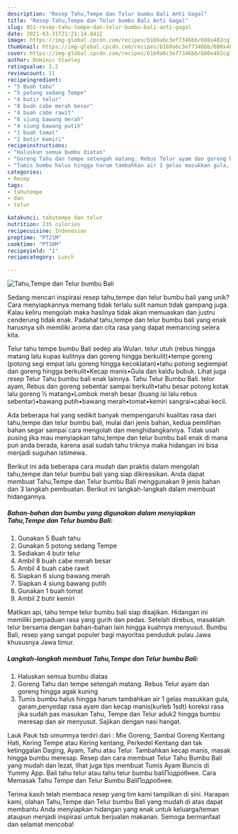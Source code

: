 ```yaml
---
description: "Resep Tahu,Tempe dan Telur bumbu Bali Anti Gagal"
title: "Resep Tahu,Tempe dan Telur bumbu Bali Anti Gagal"
slug: 851-resep-tahu-tempe-dan-telur-bumbu-bali-anti-gagal
date: 2021-03-31T21:21:14.841Z
image: https://img-global.cpcdn.com/recipes/b1b9a6c3ef7346bb/680x482cq70/tahutempe-dan-telur-bumbu-bali-foto-resep-utama.jpg
thumbnail: https://img-global.cpcdn.com/recipes/b1b9a6c3ef7346bb/680x482cq70/tahutempe-dan-telur-bumbu-bali-foto-resep-utama.jpg
cover: https://img-global.cpcdn.com/recipes/b1b9a6c3ef7346bb/680x482cq70/tahutempe-dan-telur-bumbu-bali-foto-resep-utama.jpg
author: Dominic Stanley
ratingvalue: 3.2
reviewcount: 11
recipeingredient:
- "5 Buah tahu"
- "5 potong sedang Tempe"
- "4 butir telur"
- "8 buah cabe merah besar"
- "4 buah cabe rawit"
- "6 siung bawang merah"
- "4 siung bawang putih"
- "1 buah tomat"
- "2 butir kemiri"
recipeinstructions:
- "Haluskan semua bumbu diatas"
- "Goreng Tahu dan tempe setengah matang. Rebus Telur ayam dan goreng hingga agak kuning"
- "Tumis bumbu halus hingga harum tambahkan air 1 gelas masukkan gula, garam,penyedap rasa ayam dan kecap manis(kurleb 1sdt) koreksi rasa jika sudah pas masukan Tahu, Tempe dan Telur aduk2 hingga bumbu meresap dan air menyusut. Sajikan dengan nasi hangat."
categories:
- Resep
tags:
- tahutempe
- dan
- telur

katakunci: tahutempe dan telur 
nutrition: 235 calories
recipecuisine: Indonesian
preptime: "PT21M"
cooktime: "PT30M"
recipeyield: "1"
recipecategory: Lunch

---
```



![Tahu,Tempe dan Telur bumbu Bali](https://img-global.cpcdn.com/recipes/b1b9a6c3ef7346bb/680x482cq70/tahutempe-dan-telur-bumbu-bali-foto-resep-utama.jpg)

Sedang mencari inspirasi resep tahu,tempe dan telur bumbu bali yang unik? Cara menyiapkannya memang tidak terlalu sulit namun tidak gampang juga. Kalau keliru mengolah maka hasilnya tidak akan memuaskan dan justru cenderung tidak enak. Padahal tahu,tempe dan telur bumbu bali yang enak harusnya sih memiliki aroma dan cita rasa yang dapat memancing selera kita.

Telur tahu tempe bumbu Bali sedep ala Wulan. telur utuh (rebus hingga matang lalu kupas kulitnya dan goreng hingga berkulit)•tempe goreng (potong segi empat lalu goreng hingga kecoklatan)•tahu potong segiempat dan goreng hingga berkulit•Kecap manis•Gula dan kaldu bubuk. Lihat juga resep Telur Tahu bumbu bali enak lainnya. Tahu Telur Bumbu Bali. telor ayam, Rebus dan goreng sebentar sampai berkulit•tahu besar potong kotak lalu goreng ½ matang•Lombok merah besar (buang isi lalu rebus sebentar)•bawang putih•bawang merah•tomat•kemiri sangrai•cabai kecil.

Ada beberapa hal yang sedikit banyak mempengaruhi kualitas rasa dari tahu,tempe dan telur bumbu bali, mulai dari jenis bahan, kedua pemilihan bahan segar sampai cara mengolah dan menghidangkannya. Tidak usah pusing jika mau menyiapkan tahu,tempe dan telur bumbu bali enak di mana pun anda berada, karena asal sudah tahu triknya maka hidangan ini bisa menjadi suguhan istimewa.


Berikut ini ada beberapa cara mudah dan praktis dalam mengolah tahu,tempe dan telur bumbu bali yang siap dikreasikan. Anda dapat membuat Tahu,Tempe dan Telur bumbu Bali menggunakan 9 jenis bahan dan 3 langkah pembuatan. Berikut ini langkah-langkah dalam membuat hidangannya.

<!--inarticleads1-->

##### Bahan-bahan dan bumbu yang digunakan dalam menyiapkan Tahu,Tempe dan Telur bumbu Bali:

1. Gunakan 5 Buah tahu
1. Gunakan 5 potong sedang Tempe
1. Sediakan 4 butir telur
1. Ambil 8 buah cabe merah besar
1. Ambil 4 buah cabe rawit
1. Siapkan 6 siung bawang merah
1. Siapkan 4 siung bawang putih
1. Gunakan 1 buah tomat
1. Ambil 2 butir kemiri


Matikan api, tahu tempe telur bumbu bali siap disajikan. Hidangan ini memiliki perpaduan rasa yang gurih dan pedas. Setelah direbus, masaklah telur bersama dengan bahan-bahan lain hingga kuahnya menyusut. Bumbu Bali, resep yang sangat populer bagi mayoritas penduduk pulau Jawa khususnya Jawa timur. 

<!--inarticleads2-->

##### Langkah-langkah membuat Tahu,Tempe dan Telur bumbu Bali:

1. Haluskan semua bumbu diatas
1. Goreng Tahu dan tempe setengah matang. Rebus Telur ayam dan goreng hingga agak kuning
1. Tumis bumbu halus hingga harum tambahkan air 1 gelas masukkan gula, garam,penyedap rasa ayam dan kecap manis(kurleb 1sdt) koreksi rasa jika sudah pas masukan Tahu, Tempe dan Telur aduk2 hingga bumbu meresap dan air menyusut. Sajikan dengan nasi hangat.


Lauk Pauk tsb umumnya terdiri dari : Mie Goreng, Sambal Goreng Kentang Hati, Kering Tempe atau Kering kentang, Perkedel Kentang dan tak ketinggalan Daging, Ayam, Tahu atau Telur. Tambahkan kecap manis, masak hingga bumbu meresap. Resep dan cara membuat Telur Tahu Bumbu Bali yang mudah dan lezat, lihat juga tips membuat Tumis Ayam Buncis di Yummy App. Bali tahu telur atau tahu telur bumbu baliПодробнее. Cara Memasak Tahu Tempe dan Telur Bumbu BaliПодробнее. 

Terima kasih telah membaca resep yang tim kami tampilkan di sini. Harapan kami, olahan Tahu,Tempe dan Telur bumbu Bali yang mudah di atas dapat membantu Anda menyiapkan hidangan yang enak untuk keluarga/teman ataupun menjadi inspirasi untuk berjualan makanan. Semoga bermanfaat dan selamat mencoba!
